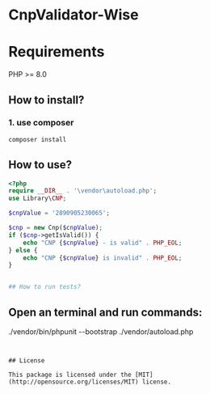 # CnpValidator-Wise


# Requirements

PHP >= 8.0

## How to install?

### 1. use composer
```php
composer install
```

## How to use?

```php
<?php
require __DIR__ . '\vendor\autoload.php';
use Library\CNP;

$cnpValue = '2890905230065';

$cnp = new Cnp($cnpValue);
if ($cnp->getIsValid()) {
    echo "CNP {$cnpValue} - is valid" . PHP_EOL;
} else {
    echo "CNP {$cnpValue} is invalid" . PHP_EOL;
}


## How to run tests?
```
## Open an terminal and run commands:

./vendor/bin/phpunit --bootstrap ./vendor/autoload.php
```


## License

This package is licensed under the [MIT](http://opensource.org/licenses/MIT) license.
